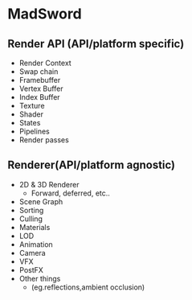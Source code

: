 # MadSword

## Render API (API/platform specific)
- Render Context
- Swap chain
- Framebuffer
- Vertex Buffer
- Index Buffer
- Texture
- Shader
- States
- Pipelines
- Render passes

## Renderer(API/platform agnostic)
- 2D & 3D Renderer
    * Forward, deferred, etc..
- Scene Graph
- Sorting
- Culling
- Materials
- LOD
- Animation
- Camera
- VFX
- PostFX
- Other things
    * (eg.reflections,ambient occlusion)